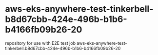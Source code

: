 # aws-eks-anywhere-test-tinkerbell-b8d67cbb-424e-496b-b1b6-b4166fb09b26-20
repository for use with E2E test job aws-eks-anywhere-test-tinkerbell:b8d67cbb-424e-496b-b1b6-b4166fb09b26-20
